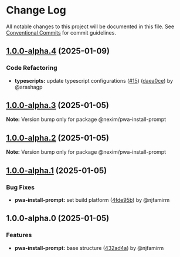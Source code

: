 # Change Log

All notable changes to this project will be documented in this file.
See [Conventional Commits](https://conventionalcommits.org) for commit guidelines.

## [1.0.0-alpha.4](https://github.com/the-nexim/web-app-toolkit/compare/@nexim/pwa-install-prompt@1.0.0-alpha.3...@nexim/pwa-install-prompt@1.0.0-alpha.4) (2025-01-09)

### Code Refactoring

* **typescripts:** update typescript configurations ([#15](https://github.com/the-nexim/web-app-toolkit/issues/15)) ([daea0ce](https://github.com/the-nexim/web-app-toolkit/commit/daea0ceaf35c238f477f5a671186241e51715f18)) by @arashagp

## [1.0.0-alpha.3](https://github.com/the-nexim/web-app-toolkit/compare/@nexim/pwa-install-prompt@1.0.0-alpha.2...@nexim/pwa-install-prompt@1.0.0-alpha.3) (2025-01-05)

**Note:** Version bump only for package @nexim/pwa-install-prompt

## [1.0.0-alpha.2](https://github.com/the-nexim/web-app-toolkit/compare/@nexim/pwa-install-prompt@1.0.0-alpha.1...@nexim/pwa-install-prompt@1.0.0-alpha.2) (2025-01-05)

**Note:** Version bump only for package @nexim/pwa-install-prompt

## [1.0.0-alpha.1](https://github.com/the-nexim/web-app-toolkit/compare/@nexim/pwa-install-prompt@1.0.0-alpha.0...@nexim/pwa-install-prompt@1.0.0-alpha.1) (2025-01-05)

### Bug Fixes

* **pwa-install-prompt:** set build platform ([4fde95b](https://github.com/the-nexim/web-app-toolkit/commit/4fde95bfabc216d48d4b0f4d09ca8681d633d079)) by @njfamirm

## 1.0.0-alpha.0 (2025-01-05)

### Features

* **pwa-install-prompt:** base structure ([432ad4a](https://github.com/the-nexim/web-app-toolkit/commit/432ad4a5f1a35f7a8639dc9ee17cd7d2f0c391b3)) by @njfamirm
